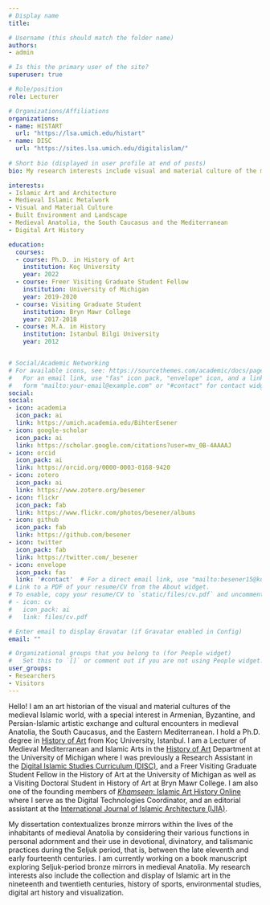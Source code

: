```yaml
---
# Display name
title: 

# Username (this should match the folder name)
authors:
- admin

# Is this the primary user of the site?
superuser: true

# Role/position
role: Lecturer

# Organizations/Affiliations
organizations:
- name: HISTART
  url: "https://lsa.umich.edu/histart"
- name: DISC
  url: "https://sites.lsa.umich.edu/digitalislam/"
  
# Short bio (displayed in user profile at end of posts)
bio: My research interests include visual and material culture of the medieval Islamic world, including the collection and display of Islamic art in the nineteenth and twentieth centuries, digital art history, digital tools and visualization.

interests:
- Islamic Art and Architecture
- Medieval Islamic Metalwork
- Visual and Material Culture
- Built Environment and Landscape
- Medieval Anatolia, the South Caucasus and the Mediterranean 
- Digital Art History

education:
  courses:
  - course: Ph.D. in History of Art
    institution: Koç University
    year: 2022
  - course: Freer Visiting Graduate Student Fellow
    institution: University of Michigan
    year: 2019-2020
  - course: Visiting Graduate Student
    institution: Bryn Mawr College
    year: 2017-2018
  - course: M.A. in History
    institution: Istanbul Bilgi University
    year: 2012


# Social/Academic Networking
# For available icons, see: https://sourcethemes.com/academic/docs/page-builder/#icons
#   For an email link, use "fas" icon pack, "envelope" icon, and a link in the
#   form "mailto:your-email@example.com" or "#contact" for contact widget.
social:
social:
- icon: academia
  icon_pack: ai
  link: https://umich.academia.edu/BihterEsener
- icon: google-scholar
  icon_pack: ai
  link: https://scholar.google.com/citations?user=mv_0B-4AAAAJ
- icon: orcid
  icon_pack: ai
  link: https://orcid.org/0000-0003-0168-9420
- icon: zotero
  icon_pack: ai
  link: https://www.zotero.org/besener  
- icon: flickr
  icon_pack: fab
  link: https://www.flickr.com/photos/besener/albums
- icon: github
  icon_pack: fab
  link: https://github.com/besener
- icon: twitter
  icon_pack: fab
  link: https://twitter.com/_besener
- icon: envelope
  icon_pack: fas
  link: '#contact'  # For a direct email link, use "mailto:besener15@ku.edu.tr"
# Link to a PDF of your resume/CV from the About widget.
# To enable, copy your resume/CV to `static/files/cv.pdf` and uncomment the lines below.
# - icon: cv
#   icon_pack: ai
#   link: files/cv.pdf

# Enter email to display Gravatar (if Gravatar enabled in Config)
email: ""

# Organizational groups that you belong to (for People widget)
#   Set this to `[]` or comment out if you are not using People widget.
user_groups:
- Researchers
- Visitors
---
```


Hello! I am an art historian of the visual and material cultures of the medieval Islamic world, with a special interest in Armenian, Byzantine, and Persian-Islamic artistic exchange and cultural encounters in medieval Anatolia, the South Caucasus, and the Eastern Mediterranean. I hold a Ph.D. degree in [History of Art](https://gsssh.ku.edu.tr/en/departments/archaeology-and-history-of-art/) from Koç University, Istanbul. I am a Lecturer of Medieval Mediterranean and Islamic Arts in the [History of Art](https://lsa.umich.edu/histart) Department at the University of Michigan where I was previously a Research Assistant in the [Digital Islamic Studies Curriculum (DISC)](https://sites.lsa.umich.edu/digitalislam/), and a Freer Visiting Graduate Student Fellow in the History of Art at the University of Michigan as well as a Visiting Doctoral Student in History of Art at Bryn Mawr College. I am also one of the founding members of [*Khamseen*: Islamic Art History Online](https://sites.lsa.umich.edu/khamseen/) where I serve as the Digital Technologies Coordinator, and an editorial assistant at the [International Journal of Islamic Architecture (IJIA)](https://www.intellectbooks.com/international-journal-of-islamic-architecture).

My dissertation contextualizes bronze mirrors within the lives of the inhabitants of medieval Anatolia by considering their various functions in personal adornment and their use in devotional, divinatory, and talismanic practices during the Seljuk period, that is, between the late eleventh and early fourteenth centuries. I am currently working on a book manuscript exploring Seljuk-period bronze mirrors in medieval Anatolia. My research interests also include the collection and display of Islamic art in the nineteenth and twentieth centuries, history of sports, environmental studies, digital art history and visualization.
